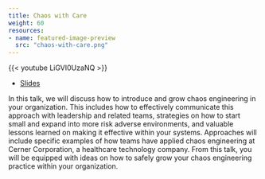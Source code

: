 ```yaml
---
title: Chaos with Care
weight: 60
resources:
- name: featured-image-preview
  src: "chaos-with-care.png"
---
```


{{< youtube LiGVI0UzaNQ >}}

* [Slides](/slides/chaos-carnival-feb-2021.pdf)

In this talk, we will discuss how to introduce and grow chaos engineering in your organization. This includes how to effectively communicate this approach with leadership and related teams, strategies on how to start small and expand into more risk adverse environments, and valuable lessons learned on making it effective within your systems. Approaches will include specific examples of how teams have applied chaos engineering at Cerner Corporation, a healthcare technology company. From this talk, you will be equipped with ideas on how to safely grow your chaos engineering practice within your organization.